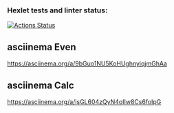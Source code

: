 ### Hexlet tests and linter status:
[![Actions Status](https://github.com/trustmycode/java-project-61/workflows/hexlet-check/badge.svg)](https://github.com/trustmycode/java-project-61/actions)

## asciinema Even
https://asciinema.org/a/9bGuo1NU5KoHUghnyiqjmGhAa

## asciinema Calc
https://asciinema.org/a/isGL604zQyN4oIIw8Cs6foIpG